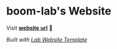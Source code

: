
# boom-lab's Website

Visit **[website url](#)** 🚀

_Built with [Lab Website Template](https://greene-lab.gitbook.io/lab-website-template-docs)_

